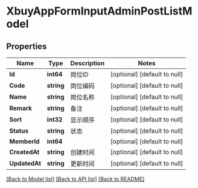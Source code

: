 # XbuyAppFormInputAdminPostListModel

## Properties
Name | Type | Description | Notes
------------ | ------------- | ------------- | -------------
**Id** | **int64** | 岗位ID | [optional] [default to null]
**Code** | **string** | 岗位编码 | [optional] [default to null]
**Name** | **string** | 岗位名称 | [optional] [default to null]
**Remark** | **string** | 备注 | [optional] [default to null]
**Sort** | **int32** | 显示顺序 | [optional] [default to null]
**Status** | **string** | 状态 | [optional] [default to null]
**MemberId** | **int64** |  | [optional] [default to null]
**CreatedAt** | **string** | 创建时间 | [optional] [default to null]
**UpdatedAt** | **string** | 更新时间 | [optional] [default to null]

[[Back to Model list]](../README.md#documentation-for-models) [[Back to API list]](../README.md#documentation-for-api-endpoints) [[Back to README]](../README.md)

